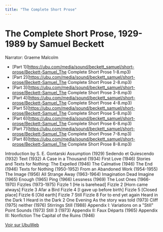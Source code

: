 ```yaml
---
title: "The Complete Short Prose"
---
```


# The Complete Short Prose, 1929-1989 by Samuel Beckett

Narrator: Graeme Malcolm


- [Part 1](https://ubu.com/media/sound/beckett_samuel/short-prose/Beckett-Samuel_The Complete Short Prose 1-8.mp3)
- [Part 2](https://ubu.com/media/sound/beckett_samuel/short-prose/Beckett-Samuel_The Complete Short Prose 2-8.mp3)
- [Part 3](https://ubu.com/media/sound/beckett_samuel/short-prose/Beckett-Samuel_The Complete Short Prose 3-8.mp3)
- [Part 4](https://ubu.com/media/sound/beckett_samuel/short-prose/Beckett-Samuel_The Complete Short Prose 4-8.mp3)
- [Part 5](https://ubu.com/media/sound/beckett_samuel/short-prose/Beckett-Samuel_The Complete Short Prose 5-8.mp3)
- [Part 6](https://ubu.com/media/sound/beckett_samuel/short-prose/Beckett-Samuel_The Complete Short Prose 6-8.mp3)
- [Part 7](https://ubu.com/media/sound/beckett_samuel/short-prose/Beckett-Samuel_The Complete Short Prose 7-8.mp3)
- [Part 8](https://ubu.com/media/sound/beckett_samuel/short-prose/Beckett-Samuel_The Complete Short Prose 8-8.mp3)

Introduction by S. E. Gontarski
Assumption (1929)
Sedendo et Quiescendo (1932)
Text (1932)
A Case in a Thousand (1934)
First Love (1946)
Stories and Texts for Nothing:
The Expelled (1946)
The Calmative (1946)
The End (1946)
Texts for Nothing (1950-1952)
From an Abandoned Work (1954-1955)
The Image (1956)
All Strange Away (1963-1964)
Imagination Dead Imagine (1965)
Enough (1965)
Ping (1966)
Lessness (1969)
The Lost Ones (1966-1970)
Fizzles (1973-1975)
Fizzle 1 [He is barehead]
Fizzle 2 [Horn came always]
Fizzle 3 Afar a Bird
Fizzle 4 [I gave up before birth]
Fizzle 5 [Closed place]
Fizzle 6 [Old earth]
Fizzle 7 Still
Fizzle 8 For to end yet again
Heard in the Dark 1
Heard in the Dark 2
One Evening
As the story was told (1973)
Cliff (1975)
neither (1976)
Stirrings Still (1988)
Appendix I: Variations on a "Still" Point
Sounds (1973)
Still 3 (1973)
Appendix II: Faux Départs (1965)
Appendix III: Nonfiction
The Capital of the Ruins (1946)








[Voir sur UbuWeb](https://ubu.com/sound/beckett_prose.html)